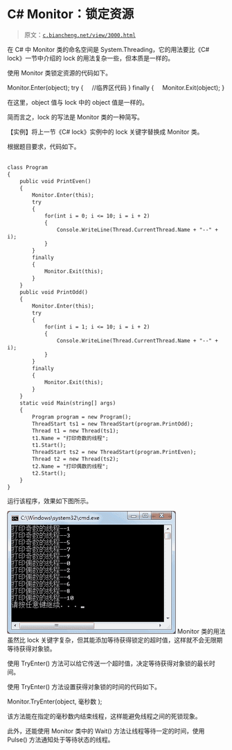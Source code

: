 # C# Monitor：锁定资源

> 原文：[`c.biancheng.net/view/3000.html`](http://c.biancheng.net/view/3000.html)

在 C# 中 Monitor 类的命名空间是 System.Threading，它的用法要比《C# lock》一节中介绍的 lock 的用法复杂一些，但本质是一样的。

使用 Monitor 类锁定资源的代码如下。

Monitor.Enter(object);
try
{
    //临界区代码
}
finally
{
    Monitor.Exit(object);
}

在这里，object 值与 lock 中的 object 值是一样的。

简而言之，lock 的写法是 Monitor 类的一种简写。

【实例】将上一节《C# lock》实例中的 lock 关键字替换成 Monitor 类。

根据题目要求，代码如下。

```

class Program
{
    public void PrintEven()
    {
        Monitor.Enter(this);
        try
        {
            for(int i = 0; i <= 10; i = i + 2)
            {
                Console.WriteLine(Thread.CurrentThread.Name + "--" + i);
            }
        }
        finally
        {
            Monitor.Exit(this);
        }
    }
    public void PrintOdd()
    {
        Monitor.Enter(this);
        try
        {
            for(int i = 1; i <= 10; i = i + 2)
            {
                Console.WriteLine(Thread.CurrentThread.Name + "--" + i);
            }
        }
        finally
        {
            Monitor.Exit(this);
        }
    }
    static void Main(string[] args)
    {
        Program program = new Program();
        ThreadStart ts1 = new ThreadStart(program.PrintOdd);
        Thread t1 = new Thread(ts1);
        t1.Name = "打印奇数的线程";
        t1.Start();
        ThreadStart ts2 = new ThreadStart(program.PrintEven);
        Thread t2 = new Thread(ts2);
        t2.Name = "打印偶数的线程";
        t2.Start();
    }
}
```

运行该程序，效果如下图所示。

![使用 Monitor 控制线程](img/453a61a1138e6cafea89c42cd45e706a.png)
Monitor 类的用法虽然比 lock 关键字复杂，但其能添加等待获得锁定的超时值，这样就不会无限期等待获得对象锁。

使用 TryEnter() 方法可以给它传送一个超时值，决定等待获得对象锁的最长时间。

使用 TryEnter() 方法设置获得对象锁的时间的代码如下。

Monitor.TryEnter(object, 毫秒数 );

该方法能在指定的毫秒数内结束线程，这样能避免线程之间的死锁现象。

此外，还能使用 Monitor 类中的 Wait() 方法让线程等待一定的时间，使用 Pulse() 方法通知处于等待状态的线程。